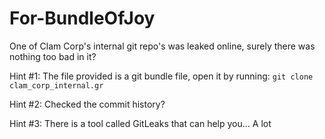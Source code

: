 # For-BundleOfJoy

One of Clam Corp's internal git repo's was leaked online, surely there was nothing too bad in it?

Hint #1: The file provided is a git bundle file, open it by running: `git clone clam_corp_internal.gr`

Hint #2: Checked the commit history?

Hint #3: There is a tool called GitLeaks that can help you... A lot
